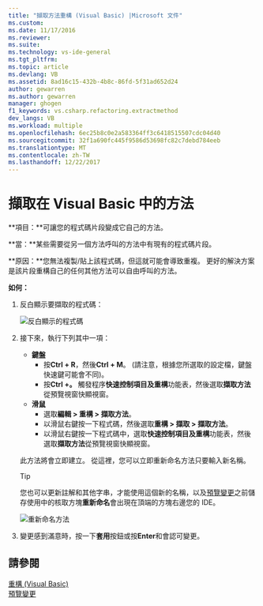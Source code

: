 ```yaml
---
title: "擷取方法重構 (Visual Basic) |Microsoft 文件"
ms.custom: 
ms.date: 11/17/2016
ms.reviewer: 
ms.suite: 
ms.technology: vs-ide-general
ms.tgt_pltfrm: 
ms.topic: article
ms.devlang: VB
ms.assetid: 8ad16c15-432b-4b8c-86fd-5f31ad652d24
author: gewarren
ms.author: gewarren
manager: ghogen
f1_keywords: vs.csharp.refactoring.extractmethod
dev_langs: VB
ms.workload: multiple
ms.openlocfilehash: 6ec25b8c0e2a583364ff3c6418515507cdc04d40
ms.sourcegitcommit: 32f1a690fc445f9586d53698fc82c7debd784eeb
ms.translationtype: MT
ms.contentlocale: zh-TW
ms.lasthandoff: 12/22/2017
---
```

# <a name="extract-a-method-in-visual-basic"></a>擷取在 Visual Basic 中的方法
**項目：**可讓您的程式碼片段變成它自己的方法。

**當：**某些需要從另一個方法呼叫的方法中有現有的程式碼片段。  

**原因：**您無法複製/貼上該程式碼，但這就可能會導致重複。  更好的解決方案是該片段重構自己的任何其他方法可以自由呼叫的方法。

**如何：**

1. 反白顯示要擷取的程式碼：

   ![反白顯示的程式碼](media/extractmethod_highlight.png)

1. 接下來，執行下列其中一項：
   * **鍵盤**
     * 按**Ctrl + R**，然後**Ctrl + M**。  (請注意，根據您所選取的設定檔，鍵盤快速鍵可能會不同)。
     * 按**Ctrl +。** 觸發程序**快速控制項目及重構**功能表，然後選取**擷取方法**從預覽視窗快顯視窗。
   * **滑鼠**
     * 選取**編輯 > 重構 > 擷取方法**。
     * 以滑鼠右鍵按一下程式碼，然後選取**重構 > 擷取 > 擷取方法**。
     * 以滑鼠右鍵按一下程式碼中，選取**快速控制項目及重構**功能表，然後選取**擷取方法**從預覽視窗快顯視窗。

   此方法將會立即建立。  從這裡，您可以立即重新命名方法只要輸入新名稱。

   > [!TIP]
   > 您也可以更新註解和其他字串，才能使用這個新的名稱，以及[預覽變更](../../ide/preview-changes.md)之前儲存使用中的核取方塊**重新命名**會出現在頂端的方塊右邊您的 IDE。

   ![重新命名方法](media/extractmethod_rename.png)

1. 變更感到滿意時，按一下**套用**按鈕或按**Enter**和會認可變更。

## <a name="see-also"></a>請參閱  
[重構 (Visual Basic)](../refactoring-vb.md)  
[預覽變更](../../ide/preview-changes.md)